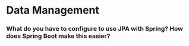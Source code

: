 # Data Management #

###  ###

###  ###

###  ###

###  ###

###  ###

###  ###

###  ###

###  ###

###  ###

###  ###

###  ###

###  ###

###  ###

###  ###

###  ###

###  ###

###  ###

###  ###

###  ###

###  ###

###  ###

###  ###

### What do you have to configure to use JPA with Spring? How does Spring Boot make this easier? ###